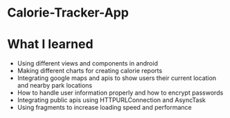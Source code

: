 # Calorie-Tracker-App

# What I learned

- Using different views and components in android
- Making different charts for creating calorie reports
- Integrating google maps and apis to show users their current location and nearby park locations
- How to handle user information properly and how to encrypt passwords
- Integrating public apis using HTTPURLConnection and AsyncTask
- Using fragments to increase loading speed and performance
